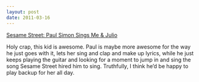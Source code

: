 ```yaml
---
layout: post
date: 2011-03-16
---
```


[Sesame Street: Paul Simon Sings Me & Julio](https://www.youtube.com/watch?v=G1dlWmrRstc)

Holy crap, this kid is awesome. Paul is maybe more awesome for the way he just goes with it, lets her sing and clap and make up lyrics, while he just keeps playing the guitar and looking for a moment to jump in and sing the song Sesame Street hired him to sing. Truthfully, I think he’d be happy to play backup for her all day. 
